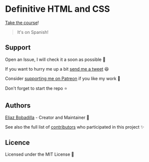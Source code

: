 # Definitive HTML and CSS

[Take the course](https://platzi.com/cursos/html-css)!

> It's on Spanish!

## Support

Open an Issue, I will check it a soon as possible 👀

If you want to hurry me up a bit
[send me a tweet](https://twitter.com/UltiRequiem) 😆

Consider [supporting me on Patreon](https://patreon.com/UltiRequiem) if you like
my work 🙏

Don't forget to start the repo ⭐

## Authors

[Eliaz Bobadilla](https://ultirequiem.com) - Creator and Maintainer 💪

See also the full list of
[contributors](https://github.com/UltiRequiem/definitive-html-css-platzi/contributors)
who participated in this project ✨

## Licence

Licensed under the MIT License 📄
